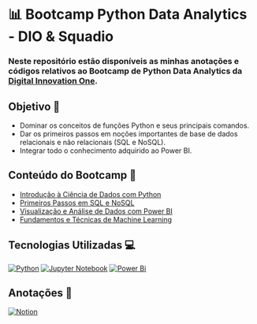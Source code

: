 # 📊 Bootcamp Python Data Analytics - DIO & Squadio

### Neste repositório estão disponíveis as minhas anotações e códigos relativos ao Bootcamp de Python Data Analytics da [Digital Innovation One](https://www.dio.me/).

## Objetivo 🎯
- Dominar os conceitos de funções Python e seus principais comandos. <br>
- Dar os primeiros passos em noções importantes de base de dados relacionais e não relacionais (SQL e NoSQL).
- Integrar todo o conhecimento adquirido ao Power BI.

## Conteúdo do Bootcamp 🔎
- [Introdução à Ciência de Dados com Python](https://github.com/lima-gab/bootcamp_python-data-analytics/tree/main/introducao-a-ciencia-de-dados-com-python)
- [Primeiros Passos em SQL e NoSQL](https://github.com/lima-gab/bootcamp_python-data-analytics/tree/main/primeiros-passos-em-sql-e-nosql)
- [Visualização e Análise de Dados com Power BI](https://github.com/lima-gab/bootcamp_python-data-analytics/tree/main/visualizacao-e-analise-de-dados-com-power-bi)
- [Fundamentos e Técnicas de Machine Learning](https://github.com/lima-gab/bootcamp_python-data-analytics/tree/main/fundamentos-e-tecnicas-de-machine-learning)

## Tecnologias Utilizadas 💻
[![Python](https://img.shields.io/badge/python-3670A0?style=for-the-badge&logo=python&logoColor=ffdd54)](https://docs.python.org/pt-br/3/tutorial/) [![Jupyter Notebook](https://img.shields.io/badge/jupyter-%23FA0F00.svg?style=for-the-badge&logo=jupyter&logoColor=white)](https://docs.jupyter.org/pt-br/latest/) [![Power Bi](https://img.shields.io/badge/power_bi-F2C811?style=for-the-badge&logo=powerbi&logoColor=black)](https://learn.microsoft.com/pt-br/power-bi/)

## Anotações 📝
[![Notion](https://img.shields.io/badge/Notion-%23000000.svg?style=for-the-badge&logo=notion&logoColor=white)](https://hickory-tugboat-783.notion.site/Python-Data-Analytics-Bootcamp-c3c498b8e6ea489780778f6d7f687ac2?pvs=4)
